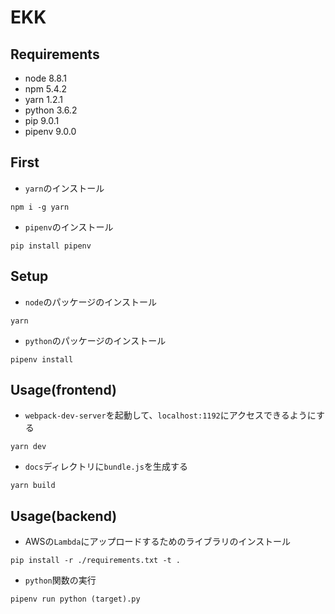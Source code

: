 EKK
==================

## Requirements
- node 8.8.1
- npm 5.4.2
- yarn 1.2.1
- python 3.6.2
- pip 9.0.1
- pipenv 9.0.0


## First
- `yarn`のインストール

```
npm i -g yarn
```

- `pipenv`のインストール

```
pip install pipenv
```


## Setup
- `node`のパッケージのインストール

```
yarn
```

- `python`のパッケージのインストール

```
pipenv install
```


## Usage(frontend)
- `webpack-dev-server`を起動して、`localhost:1192`にアクセスできるようにする

```
yarn dev
```

- `docs`ディレクトリに`bundle.js`を生成する

```
yarn build
```


## Usage(backend)
- AWSの`Lambda`にアップロードするためのライブラリのインストール

```
pip install -r ./requirements.txt -t .
```

- `python`関数の実行

```
pipenv run python (target).py
```
